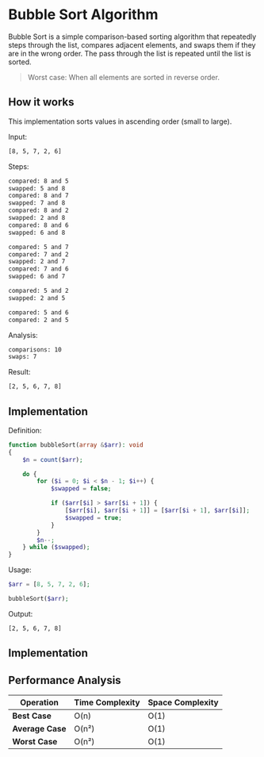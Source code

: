 # Bubble Sort Algorithm
Bubble Sort is a simple comparison-based sorting algorithm that repeatedly steps through the list, compares adjacent elements, and swaps them if they are in the wrong order. The pass through the list is repeated until the list is sorted.

> Worst case: When all elements are sorted in reverse order.

## How it works
This implementation sorts values in ascending order (small to large).

Input:
```txt
[8, 5, 7, 2, 6]
```

Steps:
```txt
compared: 8 and 5
swapped: 5 and 8
compared: 8 and 7
swapped: 7 and 8
compared: 8 and 2
swapped: 2 and 8
compared: 8 and 6
swapped: 6 and 8

compared: 5 and 7
compared: 7 and 2
swapped: 2 and 7
compared: 7 and 6
swapped: 6 and 7

compared: 5 and 2
swapped: 2 and 5

compared: 5 and 6
compared: 2 and 5
```

Analysis:
```txt
comparisons: 10
swaps: 7
```

Result:
```txt
[2, 5, 6, 7, 8]
```

## Implementation
Definition:
```php
function bubbleSort(array &$arr): void
{
    $n = count($arr);

    do {
        for ($i = 0; $i < $n - 1; $i++) {
            $swapped = false;

            if ($arr[$i] > $arr[$i + 1]) {
                [$arr[$i], $arr[$i + 1]] = [$arr[$i + 1], $arr[$i]];
                $swapped = true;
            }
        }
        $n--;
    } while ($swapped);
}
```

Usage:
```php
$arr = [8, 5, 7, 2, 6];

bubbleSort($arr);
```

Output:
```txt
[2, 5, 6, 7, 8]
```

## Implementation

## Performance Analysis
| Operation        | Time Complexity | Space Complexity |
| ---------------- | --------------- | ---------------- |
| **Best Case**    | O(n)            | O(1)             |
| **Average Case** | O(n²)           | O(1)             |
| **Worst Case**   | O(n²)           | O(1)             |

